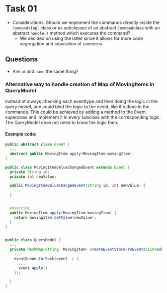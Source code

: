 # Task 01

- Considerations: Should we implement the commands directly inside the `CommandsImpl` class or as subclasses of an
  abstract `Command`class with an abstract `handle()` method which executes the command?
  - We decided on using the latter since it allows for more code segregation and separation of concerns.

## Questions

- Are `id` and `name` the same thing?

### Alternative way to handle creation of Map of MovingItems in QueryModel
Instead of always checking each eventtype and then doing the logic in the query model, one could bind the logic to the event, like it´s done in the commands.
This could be achieved by adding a method to the Event superclass and implement it in every subclass with the corresponding logic.
The QueryModel does not need to know the logic then.

#### Example code:
```Java
public abstract class Event {
  ...
  abstract public MovingItem apply(MovingItem movingItem);
}
```
```Java
public class MovingItemValueChangedEvent extends Event {
  private String id;
  private int newValue;

  public MovingItemValueChangedEvent(String id, int newValue) {
    ...
  }


  @Override
  public MovingItem apply(MovingItem movingItem) {
    return movingItem.setValue(newValue);
  }
}
```
```Java

public class QueryModel {
  ...
  private HashMap<String, MovingItem> createEventStoreFroEvents(LinkedBlockingQueue<Event> eventQueue) {
    ...
    eventQueue.forEach(event -> {
      ...
      event.apply()
    });

  }
}
```